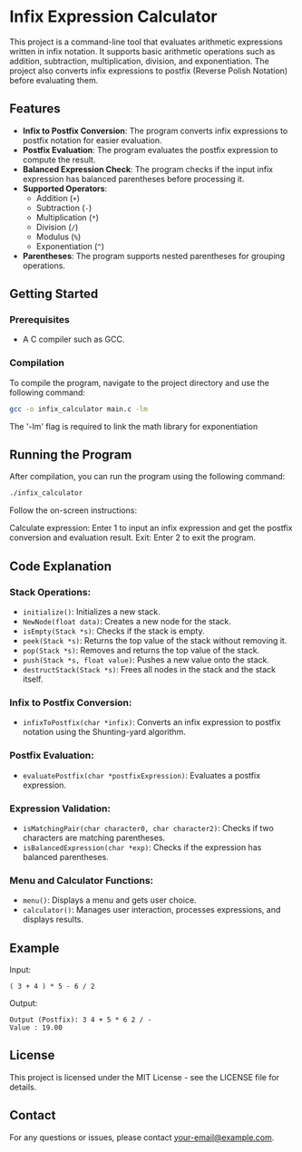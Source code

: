 # Infix Expression Calculator

This project is a command-line tool that evaluates arithmetic expressions written in infix notation. It supports basic arithmetic operations such as addition, subtraction, multiplication, division, and exponentiation. The project also converts infix expressions to postfix (Reverse Polish Notation) before evaluating them.

## Features
- **Infix to Postfix Conversion**: The program converts infix expressions to postfix notation for easier evaluation.
- **Postfix Evaluation**: The program evaluates the postfix expression to compute the result.
- **Balanced Expression Check**: The program checks if the input infix expression has balanced parentheses before processing it.
- **Supported Operators**:
  - Addition (`+`)
  - Subtraction (`-`)
  - Multiplication (`*`)
  - Division (`/`)
  - Modulus (`%`)
  - Exponentiation (`^`)
- **Parentheses**: The program supports nested parentheses for grouping operations.

## Getting Started

### Prerequisites
- A C compiler such as GCC.

### Compilation
To compile the program, navigate to the project directory and use the following command:

```bash
gcc -o infix_calculator main.c -lm
```
The '-lm' flag is required to link the math library for exponentiation

## Running the Program

After compilation, you can run the program using the following command:

```bash
./infix_calculator
```
Follow the on-screen instructions:

Calculate expression: Enter 1 to input an infix expression and get the postfix conversion and evaluation result.
Exit: Enter 2 to exit the program.

## Code Explanation

### Stack Operations:

- `initialize()`: Initializes a new stack.
- `NewNode(float data)`: Creates a new node for the stack.
- `isEmpty(Stack *s)`: Checks if the stack is empty.
- `peek(Stack *s)`: Returns the top value of the stack without removing it.
- `pop(Stack *s)`: Removes and returns the top value of the stack.
- `push(Stack *s, float value)`: Pushes a new value onto the stack.
- `destructStack(Stack *s)`: Frees all nodes in the stack and the stack itself.

### Infix to Postfix Conversion:

- `infixToPostfix(char *infix)`: Converts an infix expression to postfix notation using the Shunting-yard algorithm.

### Postfix Evaluation:

- `evaluatePostfix(char *postfixExpression)`: Evaluates a postfix expression.

### Expression Validation:

- `isMatchingPair(char character0, char character2)`: Checks if two characters are matching parentheses.
- `isBalancedExpression(char *exp)`: Checks if the expression has balanced parentheses.

### Menu and Calculator Functions:

- `menu()`: Displays a menu and gets user choice.
- `calculator()`: Manages user interaction, processes expressions, and displays results.

## Example

Input:

```plaintext
( 3 + 4 ) * 5 - 6 / 2
```

Output:

```plaintext
Output (Postfix): 3 4 + 5 * 6 2 / - 
Value : 19.00
```

## License

This project is licensed under the MIT License - see the LICENSE file for details.

## Contact

For any questions or issues, please contact your-email@example.com.
```

